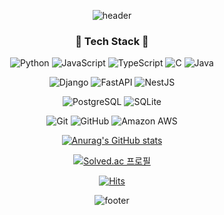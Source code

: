 <div align="center">

  ![header](https://capsule-render.vercel.app/api?type=waving&color=timeGradient&height=250&section=header&text=Hanjoo%20Kim&fontSize=60)
  
  ### 🔧 Tech Stack 🔨
  ![Python](https://img.shields.io/badge/Python-3776AB?style=flat&logo=Python&logoColor=white)
  ![JavaScript](https://img.shields.io/badge/JavaScript-F7DF1E?style=flat&logo=JavaScript&logoColor=white)
  ![TypeScript](https://img.shields.io/badge/TypeScript-3178C6?style=flat&logo=TypeScript&logoColor=white)
  ![C](https://img.shields.io/badge/C-A8B9CC?style=flat&logo=C&logoColor=white)
  ![Java](https://img.shields.io/badge/Java-3776AB?style=flat&logo=Java&logoColor=white)
  
  ![Django](https://img.shields.io/badge/Django-092E20?style=flat&logo=Django&logoColor=white)
  ![FastAPI](https://img.shields.io/badge/FastAPI-009688?style=flat&logo=FastAPI&logoColor=white)
  ![NestJS](https://img.shields.io/badge/NestJS-E0234E?style=flat&logo=NestJS&logoColor=white)
  
  ![PostgreSQL](https://img.shields.io/badge/PostgreSQL-4169E1?style=flat&logo=PostgreSQL&logoColor=white)
  ![SQLite](https://img.shields.io/badge/SQLite-003B57?style=flat&logo=SQLite&logoColor=white)
  
  ![Git](https://img.shields.io/badge/Git-F05032?style=flat&logo=Git&logoColor=white)
  ![GitHub](https://img.shields.io/badge/GitHub-181717?style=flat&logo=GitHub&logoColor=white)
  ![Amazon AWS](https://img.shields.io/badge/Amazon%20AWS-232F3E?style=flat&logo=AmazonAWS&logoColor=white)
  

  [![Anurag's GitHub stats](https://github-readme-stats.vercel.app/api?username=hanjoo0211)](https://github-readme-stats.vercel.app/api?username=hanjoo0211)
  
  [![Solved.ac 프로필](http://mazassumnida.wtf/api/generate_badge?boj=hank0211)](https://solved.ac/hank0211)
  
  [![Hits](https://hits.seeyoufarm.com/api/count/incr/badge.svg?url=https%3A%2F%2Fgithub.com%2Fhanjoo0211&count_bg=%23000000&title_bg=%238F8E8E&icon=&icon_color=%23E7E7E7&title=hits&edge_flat=false)](https://hits.seeyoufarm.com)

  ![footer](https://capsule-render.vercel.app/api?type=waving&color=timeGradient&height=150&section=footer&text=&fontSize=60)

</div>
